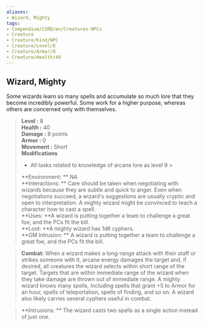 ```yaml
---
aliases:
- Wizard, Mighty
tags:
- Compendium/CSRD/en/Creatures-NPCs
- Creature
- Creature/Kind/NPC
- Creature/Level/8
- Creature/Armor/0
- Creature/Health/40
---
```


  
## Wizard, Mighty  
Some wizards learn so many spells and accumulate so much lore that they become incredibly powerful. Some work for a higher purpose, whereas others are concerned only with themselves.  

  
> **Level :** 8  
> **Health :** 40  
> **Damage :** 8 points  
> **Armor :** 0  
> **Movement :** Short  
> **Modifications**  
>- All tasks related to knowledge of arcane lore as level 9 >
>  
> **Environment: ** NA  
> **Interactions: ** Care should be taken when negotiating with wizards because they are subtle and quick to anger. Even when negotiations succeed, a wizard's suggestions are usually cryptic and open to interpretation. A mighty wizard might be convinced to teach a character how to cast a spell.  
> **Uses: **A wizard is putting together a team to challenge a great foe, and the PCs fit the bill.  
> **Loot: **A mighty wizard has 1d6 cyphers.  
> **GM Intrusion: ** A wizard is putting together a team to challenge a great foe, and the PCs fit the bill.  

> **Combat:** 
> When a wizard makes a long-range attack with their staff or strikes someone with it, arcane energy damages the target and, if desired, all creatures the wizard selects within short range of the target. Targets that are within immediate range of the wizard when they take damage are thrown out of immediate range.
A mighty wizard knows many spells, including spells that grant +5 to Armor for an hour, spells of teleportation, spells of finding, and so on. A wizard also likely carries several cyphers useful in combat.  
  

> **Intrusions: ** 
> The wizard casts two spells as a single action instead of just one.  
